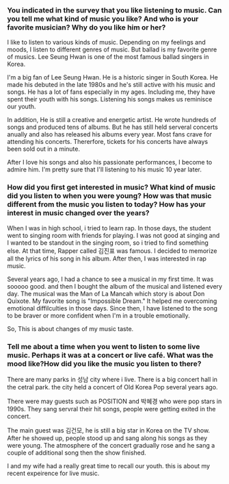 ### You indicated in the survey that you like listening to music. Can you tell me what kind of music you like? And who is your favorite musician? Why do you like him or her?

I like to listen to various kinds of music. Depending on my feelings and moods, I listen to different genres of music. But ballad is my favorite genre of musics. Lee Seung Hwan is one of the most famous ballad singers in Korea. 

I'm a big fan of Lee Seung Hwan. He is a historic singer in South Korea. He made his debuted in the late 1980s and he's still active with his music and songs. He has a lot of fans especially in my ages. Including me, they have spent their youth with his songs. Listening his songs makes us reminisce our youth.

In addition, He is still a creative and energetic artist. He wrote hundreds of songs and produced tens of albums. But he has still held serveral concerts anually and also has released his albums every year. Most fans crave for attending his concerts. Thererfore, tickets for his concerts have always been sold out in a minute.

After I love his songs and also his passionate performances, I become to admire him. I'm pretty sure that I'll listening to his music 10 year later.

### How did you first get interested in music? What kind of music did you listen to when you were young? How was that music different from the music you listen to today? How has your interest in music changed over the years?

When I was in high school, i tried to learn rap. In those days, the student went to singing room with friends for playing. I was not good at singing and I wanted to be standout in the singing room, so i tried to find something else. At that time,  Rapper called 김진표 was famous. I decided to memorize all the lyrics of his song in his album. After then, I was interested in rap music.

Several years ago, I had a chance to see a musical in my first time. It was sooooo good. and then I bought the album of the musical and listened every day. The musical was the Man of La Mancah which story is about Don Quixote. My favorite song is "Impossible Dream." It helped me overcoming emotional diffilculties in those days. Since then, I have listened to the song to be braver or more confident when I'm in a trouble emotionally.

So, This is about changes of my music taste.

### Tell me about a time when you went to listen to some live music. Perhaps it was at a concert or live café. What was the mood like?How did you like the music you listen to there? 

There are many parks in 성남 city where i live. There is a big concert hall in the cetral park. the city held a concert of Old Korea Pop several years ago.

There were may guests such as POSITION and 박혜경 who were pop stars in 1990s. They sang servral their hit songs, people were getting exited in the concert.

The main guest was 김건모, he is still a big star in Korea on the TV show. After he showed up, people stood up and sang along his songs as they were young. The atmosphere of the concert gradually rose and he sang a couple of additional song then the show finished.

I and my wife had a really great time to recall our youth. this is about my recent expeirence for live music.
 



